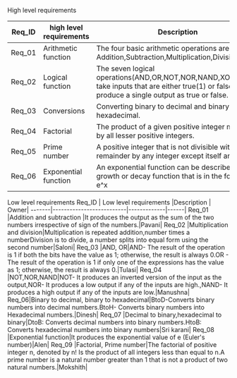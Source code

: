 High level requirements

Req_ID |  high level requirements | Description |
-------|--------------------------|-------------|
Req_01 |Arithmetic function       |The four basic arithmetic operations are Addition,Subtraction,Multiplication,Division.|
Req_02 |Logical function          |The seven logical operations(AND,OR,NOT,NOR,NAND,XOR,XNOR) take inputs that are either true(1) or false(0) and produce a single                output as true or false.|
Req_03 |Conversions               |Converting binary to decimal and binary to hexadecimal.|
Req_04 |Factorial                 |The product of a given positive integer multiplied by all lesser positive integers.|
Req_05 |Prime number              |A positive integer that is not divisible without remainder by any integer except itself and 1.|
Req_06 |Exponential function      |An exponential function can be described as a growth or decay function that is in the form of e^x|



Low level requirements
Req_ID |  Low level requirements  |Description  | Owner|
-------|--------------------------|-------------|------|
Req_01 |Addition and subtraction  |It produces the output as the sum of the two numbers irrespective of sign of the numbers.|Pavani|
Req_02 |Multiplication and division|Multiplication is repeated addition,number times a numberDivision is to divide, a number splits into equal form using the second number|Saloni|
Req_03 |AND, OR|AND- The result of the operation is 1 if both the bits have the value as 1; otherwise, the result is always 0.OR - The result of the operation is 1 if only one of the expressions has the value as 1; otherwise, the result is always 0.|Tulasi|
Req_04 |NOT,NOR,NAND|NOT- It produces an inverted version of the input as the output,NOR- It produces a  low output if any of the inputs are high.,NAND- It produces a high output if any of the inputs are low.|Manushna|
Req_06|Binary to decimal, binary to hexadecimal|BtoD-Converts binary numbers into decimal numbers.BtoH- Converts binary numbers into Hexadecimal numbers.|Dinesh|
Req_07 |Decimal to binary,hexadecimal to binary|DtoB: Converts decimal numbers into binary numbers.HtoB: Converts hexadecimal numbers into binary numbers|Sri karani|
Req_08 |Exponential function|It produces the exponential value of e (Euler's number)|Alen|
Req_09 |Factorial, Prime number|The factorial of positive integer n, denoted by n! Is the product of all integers less than equal to n.A prime number is a natural number greater than 1 that is not a product of two natural numbers.|Mokshith|







